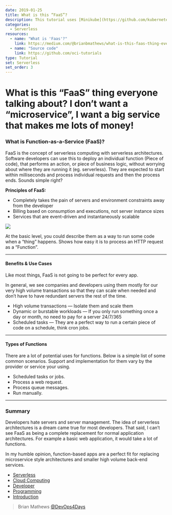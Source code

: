 ```yaml
---
date: 2019-01-25
title: What is this “FaaS”?
description: This tutorial uses [Minikube](https://github.com/kubernetes/minikube) to createa local kubernetes cluster. This tutorial uses [Docker for Mac](https://docs.docker.com/engine/installation/mac/) as the host of Minikube.
categories:
  - Serverless
resources:
  - name: "What is 'Faas'?"
    link: https://medium.com/@brianbmathews/what-is-this-faas-thing-everyone-talking-about-aba5d5e8ebfa
  - name: "Source code"
    link: https://github.com/oci-tutorials
type: Tutorial
set: Serverless
set_order: 3
---
```


# What is this “FaaS” thing everyone talking about? I don’t want a “microservice”, I want a big service that makes me lots of money!

### What is Function-as-a-Service (FaaS)?

FaaS is the concept of serverless computing with serverless architectures.
Software developers can use this to deploy an individual function (Piece of
code), that performs an action, or piece of business logic, without worrying
about where they are running it (eg. serverless). They are expected to start
within milliseconds and process individual requests and then the process ends.
Sounds simple right?

**Principles of FaaS:**

* Completely takes the pain of servers and environment constraints away from the
developer
* Billing based on consumption and executions, not server instance sizes
* Services that are event-driven and instantaneously scalable

![](https://cdn-images-1.medium.com/max/800/0*5B_ycnAD2U7zITih.png)

At the basic level, you could describe them as a way to run some code when a
“thing” happens. Shows how easy it is to process an HTTP request as a
“Function”.


*****

#### Benefits & Use Cases

Like most things, FaaS is not going to be perfect for every app.

In general, we see companies and developers using them mostly for our very high
volume transactions so that they can scale when needed and don’t have to have
redundant servers the rest of the time.

* High volume transactions — Isolate them and scale them
* Dynamic or burstable workloads — If you only run something once a day or month,
no need to pay for a server 24/7/365
* Scheduled tasks — They are a perfect way to run a certain piece of code on a
schedule, think cron jobs.

*****

#### Types of Functions

There are a lot of potential uses for functions. Below is a simple list of some
common scenarios. Support and implementation for them vary by the provider or
service your using.

* Scheduled tasks or jobs.
* Process a web request.
* Process queue messages.
* Run manually.

*****

### Summary

Developers hate servers and server management. The idea of serverless
architectures is a dream came true for most developers. That said, I can’t see
FaaS as being a complete replacement for normal application architectures. For
example a basic web application, it would take a lot of functions.

In my humble opinion, function-based apps are a perfect fit for replacing
microservice style architectures and smaller high volume back-end services.

* [Serverless](https://medium.com/tag/serverless?source=post)
* [Cloud Computing](https://medium.com/tag/cloud-computing?source=post)
* [Developer](https://medium.com/tag/developer?source=post)
* [Programming](https://medium.com/tag/programming?source=post)
* [Introduction](https://medium.com/tag/introduction?source=post)


> Brian Mathews [@DevOps4Days](https://twitter.com/DevOps4Days)
